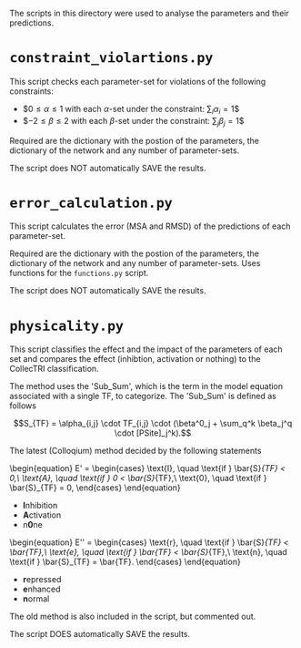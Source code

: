 The scripts in this directory were used to analyse the parameters and their predictions.

# `constraint_violartions.py`
This script checks each parameter-set for violations of the following constraints:
- $$0 \le \alpha \le 1$ with each $\alpha$-set under the constraint: $\sum_i \alpha_i = 1$$
- $$-2 \le \beta \le 2$ with each $\beta$-set under the constraint: $\sum_j \beta_j = 1$$


Required are the dictionary with the postion of the parameters, the dictionary of the network and any number of parameter-sets. 

The script does NOT automatically SAVE the results.

# `error_calculation.py`
This script calculates the error (MSA and RMSD) of the predictions of each parameter-set.

Required are the dictionary with the postion of the parameters, the dictionary of the network and any number of parameter-sets. 
Uses functions for the `functions.py` script.

The script does NOT automatically SAVE the results.

# `physicality.py`
This script classifies the effect and the impact of the parameters of each set and compares the effect (inhibtion, activation or nothing)
to the CollecTRI classification.

The method uses the 'Sub_Sum', which is the term in the model equation associated with a single TF, to categorize. The 'Sub_Sum' is 
defined as follows

$$S_{TF} = \alpha_{i,j} \cdot TF_{i,j} \cdot (\beta^0_j + \sum_q^k \beta_j^q \cdot [PSite]_j^k).$$

The latest (Colloqium) method decided by the following statements

\begin{equation}
E' = \begin{cases}
	\text{I}, \quad \text{if } \bar{S}_{TF} < 0,\\
	\text{A}, \quad \text{if } 0 < \bar{S}_{TF},\\
	\text{0}, \quad \text{if } \bar{S}_{TF} = 0,
	\end{cases} 
\end{equation}
- **I**nhibition
- **A**ctivation
- n**0**ne

\begin{equation}
E'' = \begin{cases}
	\text{r}, \quad \text{if } \bar{S}_{TF} < \bar{TF},\\
	\text{e}, \quad \text{if } \bar{TF} < \bar{S}_{TF},\\
	\text{n}, \quad \text{if } \bar{S}_{TF} = \bar{TF}.
	\end{cases} 
\end{equation}
- **r**epressed
- **e**nhanced
- **n**ormal

The old method is also included in the script, but commented out.

The script DOES automatically SAVE the results.
